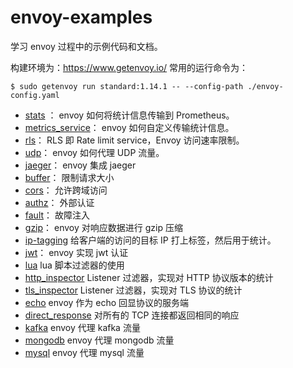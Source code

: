 
# envoy-examples

学习 envoy 过程中的示例代码和文档。

构建环境为：https://www.getenvoy.io/
常用的运行命令为：
```shell script
$ sudo getenvoy run standard:1.14.1 -- --config-path ./envoy-config.yaml
```

- [stats](./stats) ： envoy 如何将统计信息传输到 Prometheus。 
- [metrics_service](./metrics_service)： envoy 如何自定义传输统计信息。
- [rls](./rls)： RLS 即 Rate limit service，Envoy 访问速率限制。
- [udp](./udp)： envoy 如何代理 UDP 流量。
- [jaeger](./jaeger)： envoy 集成 jaeger
- [buffer](./buffer)： 限制请求大小
- [cors](./cors)： 允许跨域访问
- [authz](./authz)： 外部认证
- [fault](./fault)： 故障注入
- [gzip](./gzip)： envoy 对响应数据进行 gzip 压缩
- [ip-tagging](./ip-tagging) 给客户端的访问的目标 IP 打上标签，然后用于统计。
- [jwt](./jwt)： envoy 实现 jwt 认证
- [lua](./lua) lua 脚本过滤器的使用 
- [http_inspector](./http_inspector) Listener 过滤器，实现对 HTTP 协议版本的统计
- [tls_inspector](./tls_inspector) Listener 过滤器，实现对 TLS 协议的统计
- [echo](./echo) envoy 作为 echo 回显协议的服务端
- [direct_response](./direct_response) 对所有的 TCP 连接都返回相同的响应
- [kafka](./kafka) envoy 代理 kafka 流量
- [mongodb](./mongo) envoy 代理 mongodb 流量
- [mysql](./mysql) envoy 代理 mysql 流量


